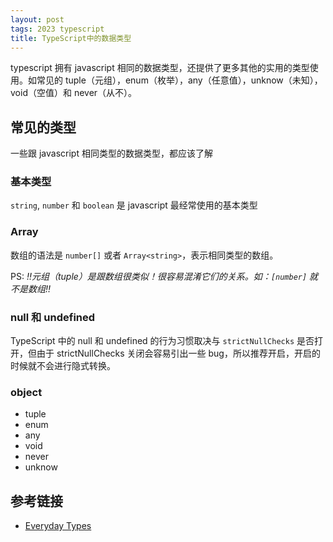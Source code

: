 ```yaml
---
layout: post
tags: 2023 typescript
title: TypeScript中的数据类型
---
```


typescript 拥有 javascript 相同的数据类型，还提供了更多其他的实用的类型使用。如常见的 tuple（元组），enum（枚举），any（任意值），unknow（未知），void（空值）和 never（从不）。

## 常见的类型

一些跟 javascript 相同类型的数据类型，都应该了解

### 基本类型

`string`, `number` 和 `boolean` 是 javascript 最经常使用的基本类型

### Array

数组的语法是 `number[]` 或者 `Array<string>`，表示相同类型的数组。

PS: _!!元组（tuple）是跟数组很类似！很容易混淆它们的关系。如：`[number]` 就不是数组!!_

### null 和 undefined

TypeScript 中的 null 和 undefined 的行为习惯取决与 `strictNullChecks` 是否打开，但由于 strictNullChecks 关闭会容易引出一些 bug，所以推荐开启，开启的时候就不会进行隐式转换。

### object

- tuple
- enum
- any
- void
- never
- unknow

## 参考链接

- [Everyday Types](https://www.typescriptlang.org/docs/handbook/2/everyday-types.html)
